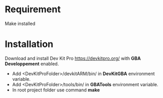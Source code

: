 # Requirement

Make installed

# Installation

Download and install Dev Kit Pro https://devkitpro.org/ with **GBA Developpement** enabled.

- Add \<DevKitProFolder>/devkitARM/bin/ in **DevKitGBA** environment variable.
-  Add \<DevKitProFolder>/tools/bin/ in **GBATools** environment variable.
- In root project folder use command **make** 
